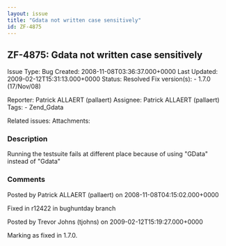 ```yaml
---
layout: issue
title: "Gdata not written case sensitively"
id: ZF-4875
---
```


ZF-4875: Gdata not written case sensitively
-------------------------------------------

 Issue Type: Bug Created: 2008-11-08T03:36:37.000+0000 Last Updated: 2009-02-12T15:31:13.000+0000 Status: Resolved Fix version(s): - 1.7.0 (17/Nov/08)
 
 Reporter:  Patrick ALLAERT (pallaert)  Assignee:  Patrick ALLAERT (pallaert)  Tags: - Zend\_Gdata
 
 Related issues: 
 Attachments: 
### Description

Running the testsuite fails at different place because of using "GData" instead of "Gdata"

 

 

### Comments

Posted by Patrick ALLAERT (pallaert) on 2008-11-08T04:15:02.000+0000

Fixed in r12422 in bughuntday branch

 

 

Posted by Trevor Johns (tjohns) on 2009-02-12T15:19:27.000+0000

Marking as fixed in 1.7.0.

 

 